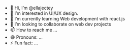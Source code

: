 - 👋 Hi, I’m @ellajectey
- 👀 I’m interested in UI/UX design.
- 🌱 I’m currently learning Web development with react.js
- 💞️ I’m looking to collaborate on web dev projects
- 📫 How to reach me ...
- 😄 Pronouns: ...
- ⚡ Fun fact: ...

<!---
ellajectey/ellajectey is a ✨ special ✨ repository because its `README.md` (this file) appears on your GitHub profile.
You can click the Preview link to take a look at your changes.
--->

